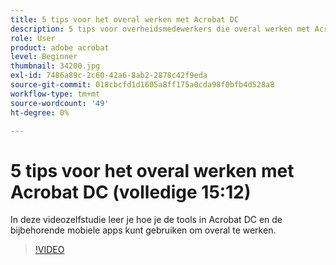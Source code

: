 ```yaml
---
title: 5 tips voor het overal werken met Acrobat DC
description: 5 tips voor overheidsmedewerkers die overal werken met Acrobat DC
role: User
product: adobe acrobat
level: Beginner
thumbnail: 34200.jpg
exl-id: 7486a89c-2c60-42a6-8ab2-2878c42f9eda
source-git-commit: 018cbcfd1d1605a8ff175a0cda98f0bfb4d528a8
workflow-type: tm+mt
source-wordcount: '49'
ht-degree: 0%

---
```


# 5 tips voor het overal werken met Acrobat DC (volledige 15:12)

In deze videozelfstudie leer je hoe je de tools in Acrobat DC en de bijbehorende mobiele apps kunt gebruiken om overal te werken.

>[!VIDEO](https://video.tv.adobe.com/v/34200?chaptermarkers=on)
